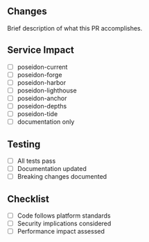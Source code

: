 ## Changes
Brief description of what this PR accomplishes.

## Service Impact
- [ ] poseidon-current
- [ ] poseidon-forge  
- [ ] poseidon-harbor
- [ ] poseidon-lighthouse
- [ ] poseidon-anchor
- [ ] poseidon-depths
- [ ] poseidon-tide
- [ ] documentation only

## Testing
- [ ] All tests pass
- [ ] Documentation updated
- [ ] Breaking changes documented

## Checklist
- [ ] Code follows platform standards
- [ ] Security implications considered
- [ ] Performance impact assessed
